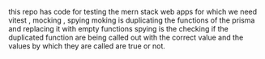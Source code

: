 this repo has code for testing the mern stack web apps for which we need vitest , mocking , spying 
moking is duplicating the functions of the prisma and replacing it with empty functions
spying is the checking if the duplicated function are being called out with the correct value and the values by which they are called are true or not.
